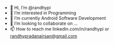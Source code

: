 - 👋 Hi, I’m @randhypi
- 👀 I’m interested in Programming
- 🌱 I’m currently Android Software Development
- 💞️ I’m looking to collaborate on ...
- 📫 How to reach me linkedin.com/in/randhypi or randhypradanairsan@gmail.com

<!---
randhypi/randhypi is a ✨ special ✨ repository because its `README.md` (this file) appears on your GitHub profile.
You can click the Preview link to take a look at your changes.
--->
